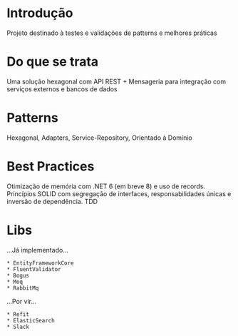 # Introdução 
Projeto destinado à testes e validações de patterns e melhores práticas

# Do que se trata
Uma solução hexagonal com API REST + Mensageria para integração com serviços externos e bancos de dados

# Patterns
Hexagonal, Adapters, Service-Repository, Orientado à Domínio

# Best Practices
Otimização de memória com .NET 6 (em breve 8) e uso de records. Princípios SOLID com segregação de interfaces, responsabilidades únicas e inversão de dependência. TDD

# Libs
...Já implementado...

	* EntityFrameworkCore
	* FluentValidator
	* Bogus
	* Moq
	* RabbitMq

...Por vir...

	* Refit
	* ElasticSearch
	* Slack
